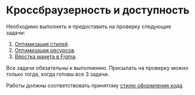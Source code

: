 # Кроссбраузерность и доступность

Необходимо выполнить и предоставить на проверку следующие задачи:

1. [Оптимизация стилей](./variables).
2. [Оптимизация ресурсов](./project-optimization).
3. [Вёрстка макета в Figma](./figma).

Все задачи обязательны к выполнению. Присылать на проверку можно только тогда, когда готовы все 3 задачи.

Работы должны соответствовать принятому [стилю оформления кода](https://github.com/netology-code/codestyle/tree/master/css).

